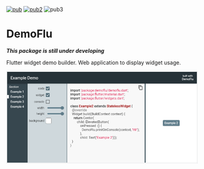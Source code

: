 [![pub](https://img.shields.io/pub/v/demoflu.svg)](https://pub.dev/packages/demoflu)  [![pub2](https://img.shields.io/badge/Flutter-%E2%9D%A4-red)](https://flutter.dev/) ![pub3](https://img.shields.io/badge/final%20version-as%20soon%20as%20possible-blue)

# DemoFlu

__*This package is still under developing*__

Flutter widget demo builder. Web application to display widget usage.

![](https://raw.githubusercontent.com/caduandrade/images/main/demoflu/demoflu_v4.png)